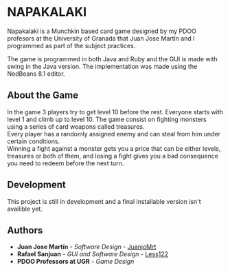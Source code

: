 # NAPAKALAKI

Napakalaki is a Munchkin based card game designed by my PDOO profesors at the University of Granada that Juan Jose Martín and I programmed as part of the subject practices.  

The game is programmed in both Java and Ruby and the GUI is made with swing in the Java version. The implementation was made using the NedBeans 8.1 editor.

## About the Game
In the game 3 players try to get level 10 before the rest. Everyone starts with level 1 and climb up to level 10. The game consist on fighting monsters using a series of card weapons called treasures.   
Every player has a randomly assigned enemy and can steal from him under certain conditions.   
Winning a fight against a monster gets you a price that can be either levels, treasures or both of them, and losing a fight gives you a bad consequence you need to redeem before the next turn.

## Development
This project is still in development and a final installable version isn't availible yet.

## Authors

* **Juan Jose Martín** - *Software Design* - [JuanjoMrt](https://github.com/JuanjoMrt)
* **Rafael Sanjuan** - *GUI and Software Design* - [Less122](https://github.com/Less122)
* **PDOO Professors at UGR** - *Game Design*
